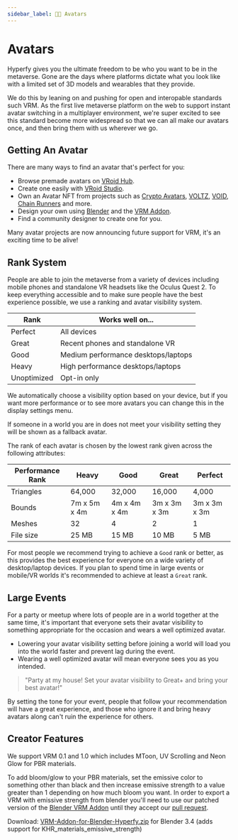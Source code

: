 ```yaml
---
sidebar_label: 👩‍🦳 Avatars
---
```


# Avatars

Hyperfy gives you the ultimate freedom to be who you want to be in the metaverse. Gone are the days where platforms dictate what you look like with a limited set of 3D models and wearables that they provide.

We do this by leaning on and pushing for open and interopable standards such VRM. As the first live metaverse platform on the web to support instant avatar switching in a multiplayer environment, we're super excited to see this standard become more widespread so that we can all make our avatars once, and then bring them with us wherever we go.

## Getting An Avatar

There are many ways to find an avatar that's perfect for you:

- Browse premade avatars on [VRoid Hub](https://hub.vroid.com/en).
- Create one easily with [VRoid Studio](https://vroid.com/en/studio).
- Own an Avatar NFT from projects such as [Crypto Avatars](https://opensea.io/collection/cryptoavatars), [VOLTZ](https://opensea.io/collection/voltz-avatars), [VOID](https://opensea.io/collection/visitors-of-imma-degen), [Chain Runners](https://opensea.io/collection/chain-runners-xr) and more.
- Design your own using [Blender](https://www.blender.org/) and the [VRM Addon](https://vrm-addon-for-blender.info/en/).
- Find a community designer to create one for you.

Many avatar projects are now announcing future support for VRM, it's an exciting time to be alive!

## Rank System

People are able to join the metaverse from a variety of devices including mobile phones and standalone VR headsets like the Oculus Quest 2. To keep everything accessible and to make sure people have the best experience possible, we use a ranking and avatar visibility system.

| Rank        | Works well on...                    |
| ----------- | ----------------------------------- |
| Perfect     | All devices                         |
| Great       | Recent phones and standalone VR     |
| Good        | Medium performance desktops/laptops |
| Heavy       | High performance desktops/laptops   |
| Unoptimized | Opt-in only                         |

We automatically choose a visibility option based on your device, but if you want more performance or to see more avatars you can change this in the display settings menu.

If someone in a world you are in does not meet your visibility setting they will be shown as a fallback avatar.

The rank of each avatar is chosen by the lowest rank given across the following attributes:

<!-- | Performance Rank | Excellent          | Good         | Medium       | Poor         |
| ---------------- | ------------------ | ------------ | ------------ | ------------ |
| Triangles        | 7,500              | 10,000       | 15,000       | 25,000       |
| Bounds           | 2.5m x 2.5m x 2.5m | 4m x 4m x 4m | 5m x 6m x 5m | 5m x 6m x 5m |
| Skinned meshes   | 1                  | 1            | 2            | 2            |
| Meshes           | 1                  | 1            | 2            | 2            |
| Texture size\*   | 1024 x 1024        | 2048 x 2048  | 2048 x 2048  | 4096 x 4096  |
| File size        | 5 MB               | 8 MB         | 12 MB        | 16 MB        | -->

| Performance Rank | Heavy        | Good         | Great        | Perfect      |
| ---------------- | ------------ | ------------ | ------------ | ------------ |
| Triangles        | 64,000       | 32,000       | 16,000       | 4,000        |
| Bounds           | 7m x 5m x 4m | 4m x 4m x 4m | 3m x 3m x 3m | 3m x 3m x 3m |
| Meshes           | 32           | 4            | 2            | 1            |
| File size        | 25 MB        | 15 MB        | 10 MB        | 5 MB         |

For most people we recommend trying to achieve a `Good` rank or better, as this provides the best experience for everyone on a wide variety of desktop/laptop devices. If you plan to spend time in large events or mobile/VR worlds it's recommended to achieve at least a `Great` rank.

## Large Events

For a party or meetup where lots of people are in a world together at the same time, it's important that everyone sets their avatar visibility to something appropriate for the occasion and wears a well optimized avatar.

- Lowering your avatar visibility setting before joining a world will load you into the world faster and prevent lag during the event.
- Wearing a well optimized avatar will mean everyone sees you as you intended.

> "Party at my house! Set your avatar visibility to Great+ and bring your best avatar!"

By setting the tone for your event, people that follow your recommendation will have a great experience, and those who ignore it and bring heavy avatars along can't ruin the experience for others.

## Creator Features

We support VRM 0.1 and 1.0 which includes MToon, UV Scrolling and Neon Glow for PBR materials.

To add bloom/glow to your PBR materials, set the emissive color to something other than black and then increase emissive strength to a value greater than 1 depending on how much bloom you want.
In order to export a VRM with emissive strength from blender you'll need to use our patched version of the [Blender VRM Addon](https://vrm-addon-for-blender.info/en/) until they accept our [pull request](https://github.com/saturday06/VRM-Addon-for-Blender/pull/190).

Download: [VRM-Addon-for-Blender-Hyperfy.zip](https://data.hyperfy.xyz/VRM-Addon-for-Blender-Hyperfy.zip) for Blender 3.4 (adds support for KHR_materials_emissive_strength)
